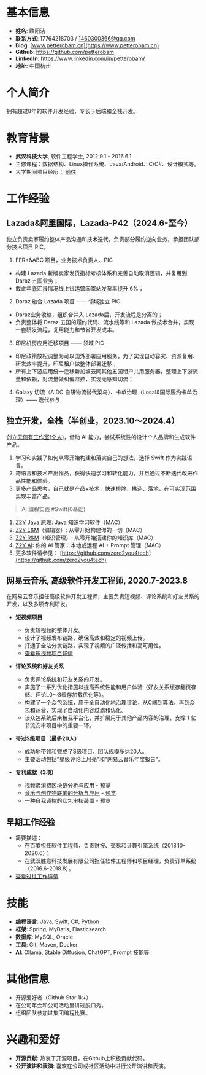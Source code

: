 # 基本信息

- **姓名**: 欧阳洁
- **联系方式**: 17764218703 / 1460300366@qq.com
- **Blog**: [www.petterobam.cn](https://www.petterobam.cn)
- **Github**: <https://github.com/petterobam>
- **LinkedIn**: <https://www.linkedin.com/in/petterobam/>
- **地址**: 中国杭州

# 个人简介

拥有超过8年的软件开发经验，专长于后端和全栈开发。

# 教育背景

- **武汉科技大学**, 软件工程学士, 2012.9.1 - 2016.6.1
- 主修课程：数据结构、Linux操作系统、Java/Android、C/C#、设计模式等。
- 大学期间项目经历： [前往](UNIVERSITY-RESUME-zh.md)

# 工作经验

## Lazada&阿里国际，Lazada-P42（2024.6-至今）

独立负责卖家履约整体产品沟通和技术迭代，负责部分履约逆向业务，承担团队部分技术项目 PIC。

1. FFR+&ABC 项目，业务技术负责人、PIC
  - 构建 Lazada 新版卖家发货指标考核体系和完善自动取消逻辑，并复用到 Daraz 五国业务；
  - 截止年底汇报情况线上试运营国家站发货率提升 6%；
2. Daraz 融合 Lazada 项目 —— 领域独立 PIC
  - Daraz业务收缩，组织合并入 Lazada后，开发流程是分离的；
  - 负责整体将 Daraz 五国的履约代码、流水线等和 Lazada 做技术合并，实现一套研发流程，复用能力和节省开发成本。
3. 印尼机房应用迁移项目 —— 领域 PIC
  - 印尼政策放松调整为可以国外部署应用服务，为了实现自动容灾、资源复用、研发效率提升，印尼租户做整体部署迁移；
  - 所有上下游应用统一迁移新加坡云同其他五国租户共用服务器，整理上下游流量和依赖，对流量做纠偏监控，实现无感知切流；
4. Galaxy 切流（AIDC 自研物流替代菜鸟）、卡单治理（Local&国际履约卡单治理）—— 迭代参与

## 独立开发，全栈（半创业，2023.10～2024.4）

创立[无何有工作室(个人)](https://github.com/zero2you4tech)，借助 AI 能力，尝试系统性的设计个人品牌和生成软件产品。

1. 学习和实践了如何从零开始构建和落实自己的想法，选择 Swift 作为实践语言。
2. 跨语言和技术产出作品，获得快速学习和转化能力，并且通过不断迭代改进作品性能和体验。
3. 更多产品思考，自己就是产品+技术，快速排除、挑选、落地，在可实现范围实现丰富产品。

> AI 编程实践 #Swift(0基础)

1. [Z2Y Java 原理](https://apps.apple.com/cn/app/z2y-java-%E5%8E%9F%E7%90%86/id6504158005?mt=12): Java 知识学习软件（MAC）
2. [Z2Y E&M](https://github.com/petterobam/Z2y-Product/releases)（编辑器）: 从零开始构建你的一切（MAC）
3. [Z2Y R&M](https://apps.apple.com/cn/app/z2y-reader-manager/id6478165076?mt=12)（知识管理）: 从零开始搭建你的知识库（MAC）
4. [Z2Y AI](https://apps.apple.com/cn/app/z2y-ai-manager/id6479319882?mt=12): 你的 AI 管家：本地或远程 AI + Prompt 管理（MAC）
5. 更多软件请参见： [https://github.com/zero2you4tech](https://github.com/zero2you4tech)

## 网易云音乐, 高级软件开发工程师, 2020.7-2023.8

在网易云音乐担任高级软件开发工程师，主要负责短视频、评论系统和好友关系的开发，以及多项专利研发。

- **短视频项目**
  - 负责短视频的整体开发。
  - 设计了视频发布链路，确保高效和稳定的视频上传。
  - 打通了全站分发链路，实现了视频的广泛传播和高可用性。
  - [查看短视频项目详情](https://www.petterobam.cn/blog/2021/01/01/video-ddd-think/)

- **评论系统和好友关系**
  - 负责评论系统和好友关系的开发。
  - 实施了一系列优化措施以提高系统性能和用户体验（好友关系缓存翻页存储、评论L0～3缓存加载优化等）。
  - 构建了一个众包系统，用于全自动化地治理评论，从C端到算法，再到众包和运营，实现了自动化内容过滤和优化。
  - 该众包系统后来被我平台化，并扩展用于其他产品内容的治理，支撑 1 亿节流安审项目中的重要一环。

- **带过S级项目（最多20人）**
  - 成功地带领和完成了S级项目，团队规模多达20人。
  - 主要活动包括"星级评论上月亮"和"网易云音乐年度报告"。

- **[专利成就](https://www.iprdb.com/s?ds=all&dm=mix&p=&ps=10&s=score%21&q2=&m=none&fc=&dm=mix&s=score%21&cleantc=true&q=ap%3A%28%22%E6%9D%AD%E5%B7%9E%E7%BD%91%E6%98%93%E4%BA%91%E9%9F%B3%E4%B9%90%E7%A7%91%E6%8A%80%E6%9C%89%E9%99%90%E5%85%AC%E5%8F%B8%22%29+AND+inv%3A%22%E6%AC%A7%E9%98%B3%E6%B4%81%22)（3项）**
  - [视频流消费区块链分析与应用](https://www.petterobam.cn/blog/2021/05/24/patent/) - [预览](file/patent-1.png)
  - [音乐与创作物联笔的分析与应用](https://www.petterobam.cn/blog/2022/10/27/patent-1/) - [预览](file/patent-2.png)
  - [一种自我调控的众包审核装置](https://www.petterobam.cn/blog/2022/11/28/patent-2/) - [预览](file/patent-3.png)

## 早期工作经验

- 简要描述：
  - 在百度担任软件工程师，负责财报、交易和计算引擎系统（2018.10-2020.6）；
  - 在武汉胜意科技发展有限公司担任软件工程师和项目经理，负责订单系统（2016.6-2018.8）。
- [查看过往工作详情](RESUME-P1-zh.md)

# 技能

- **编程语言**: Java, Swift, C#, Python
- **框架**: Spring, MyBatis, Elasticsearch
- **数据库**: MySQL, Oracle
- **工具**: Git, Maven, Docker
- **AI**: Ollama, Stable Diffusion, ChatGPT, Prompt 技能等

# 其他信息

- 开源爱好者（Github Star 1k+）
- 在公司年会和公司活动里讲过脱口秀。
- 组织团队参加过集团编程比赛。

# 兴趣和爱好

- **开源贡献**: 热衷于开源项目，在Github上积极贡献代码。
- **公开演讲和表演**: 喜欢在公司或社区活动中进行公开演讲和表演。

